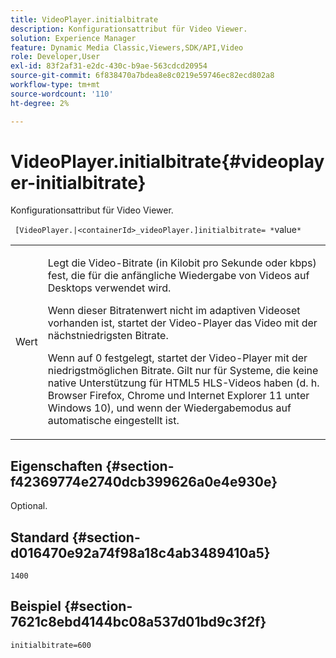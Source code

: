 ```yaml
---
title: VideoPlayer.initialbitrate
description: Konfigurationsattribut für Video Viewer.
solution: Experience Manager
feature: Dynamic Media Classic,Viewers,SDK/API,Video
role: Developer,User
exl-id: 83f2af31-e2dc-430c-b9ae-563cdcd20954
source-git-commit: 6f838470a7bdea8e8c0219e59746ec82ecd802a8
workflow-type: tm+mt
source-wordcount: '110'
ht-degree: 2%

---
```


# VideoPlayer.initialbitrate{#videoplayer-initialbitrate}

Konfigurationsattribut für Video Viewer.

` [VideoPlayer.|<containerId>_videoPlayer.]initialbitrate= *`value`*`

<table id="table_C616483932C2482CA9794DDD7313FD7C"> 
 <tbody> 
  <tr> 
   <td colname="col1"> <p> <span class="codeph"> Wert </span> </p> </td> 
   <td colname="col2"> <p>Legt die Video-Bitrate (in Kilobit pro Sekunde oder kbps) fest, die für die anfängliche Wiedergabe von Videos auf Desktops verwendet wird. </p> <p>Wenn dieser Bitratenwert nicht im adaptiven Videoset vorhanden ist, startet der Video-Player das Video mit der nächstniedrigsten Bitrate. </p> <p>Wenn auf <span class="codeph"> 0 </span> festgelegt, startet der Video-Player mit der niedrigstmöglichen Bitrate. Gilt nur für Systeme, die keine native Unterstützung für HTML5 HLS-Videos haben (d. h. Browser Firefox, Chrome und Internet Explorer 11 unter Windows 10), und wenn der Wiedergabemodus auf <span class="codeph"> automatische </span> eingestellt ist. </p> </td> 
  </tr> 
 </tbody> 
</table>

## Eigenschaften {#section-f42369774e2740dcb399626a0e4e930e}

Optional.

## Standard {#section-d016470e92a74f98a18c4ab3489410a5}

`1400`

## Beispiel {#section-7621c8ebd4144bc08a537d01bd9c3f2f}

```
initialbitrate=600
```
